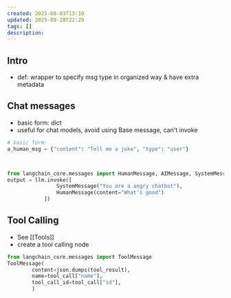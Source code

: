 ```yaml
---
created: 2025-08-03T13:10
updated: 2025-09-28T22:29
tags: []
description: 
---
```



## Intro
* def: wrapper to specify msg type in organized way & have extra metadata

## Chat messages
* basic form: dict
* useful for chat models, avoid using Base message, can't invoke

```python
# basic form:
a_human_msg = {"content": "Tell me a joke", "type": "user"}



from langchain_core.messages import HumanMessage, AIMessage, SystemMessage
output = llm.invoke([
				SystemMessage("You are a angry chatbot"), 
				HumanMessage(content="What's good") 
			])
```
## Tool Calling
* See [[Tools]] 
* create a tool calling node

```python
from langchain_core.messages import ToolMessage
ToolMessage(
		content=json.dumps(tool_result),
		name=tool_call["name"],
		tool_call_id=tool_call["id"],
        )
```